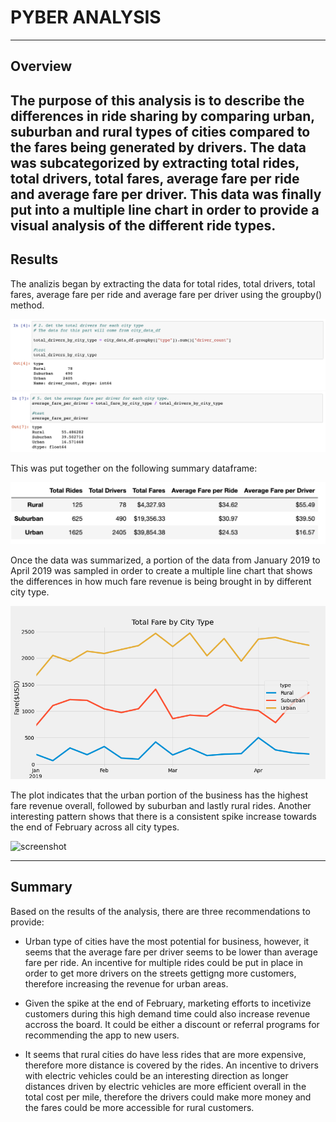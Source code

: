 # PYBER ANALYSIS
----
## Overview
The purpose of this analysis is to describe the differences in ride sharing by comparing urban, suburban and rural types of cities compared to the fares being generated by drivers.
The data was subcategorized by extracting total rides, total drivers, total fares, average fare per ride and average fare per driver. This data was finally put into a multiple line chart in order to provide a visual analysis of the different ride types.
----
## Results

The analizis began by extracting the data for total rides, total drivers, total fares, average fare per ride and average fare per driver using the groupby() method.

![Screenshot](https://github.com/chgallegos/PyBer_Analysis/blob/main/resources/total_drivers.png)
![Screenshot](https://github.com/chgallegos/PyBer_Analysis/blob/main/resources/average_fare_per_driver.png)

This was put together on the following summary dataframe:

![Screenshot](https://github.com/chgallegos/PyBer_Analysis/blob/main/resources/summary_df.png)

Once the data was summarized, a portion of the data from January 2019 to April 2019 was sampled in order to create a multiple line chart that shows the differences in how much fare revenue is being brought in by different city type. 

![screenshot](https://github.com/chgallegos/PyBer_Analysis/blob/main/analysis/PyBer_fare_summary.png)

The plot indicates that the urban portion of the business has the highest fare revenue overall, followed by suburban and lastly rural rides. Another interesting pattern shows that there is a consistent spike increase towards the end of February across all city types.

![screenshot](https://github.com/chgallegos/PyBer_Analysis/blob/main/analysis/fare_summary_annotated.png)

----
## Summary 

Based on the results of the analysis, there are three recommendations to provide:

- Urban type of cities have the most potential for business, however, it seems that the average fare per driver seems to be lower than average fare per ride. An incentive for multiple rides could be put in place in order to get more drivers on the streets gettigng more customers, therefore increasing the revenue for urban areas.

- Given the spike at the end of February, marketing efforts to incetivize customers during this high demand time could also increase revenue accross the board. It could be either a discount or referral programs for recommending the app to new users.

- It seems that rural cities do have less rides that are more expensive, therefore more distance is covered by the rides. An incentive to drivers with electric vehicles could be an interesting direction as longer distances driven by electric vehicles are more efficient overall in the total cost per mile, therefore the drivers could make more money and the fares could be more accessible for rural customers.